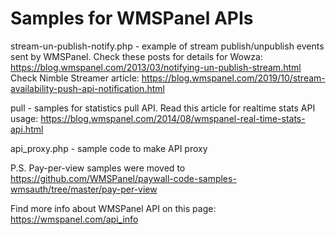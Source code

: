 Samples for WMSPanel APIs
====================

stream-un-publish-notify.php - example of stream publish/unpublish events sent by WMSPanel.
Check these posts for details for Wowza: https://blog.wmspanel.com/2013/03/notifying-un-publish-stream.html
Check Nimble Streamer article: https://blog.wmspanel.com/2019/10/stream-availability-push-api-notification.html 

pull - samples for statistics pull API. Read this article for realtime stats API usage: https://blog.wmspanel.com/2014/08/wmspanel-real-time-stats-api.html

api_proxy.php - sample code to make API proxy

P.S. Pay-per-view samples were moved to
https://github.com/WMSPanel/paywall-code-samples-wmsauth/tree/master/pay-per-view

Find more info about WMSPanel API on this page: https://wmspanel.com/api_info
